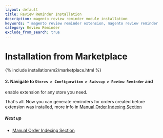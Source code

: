 ```yaml
---
layout: default
title: Review Reminder Installation
description: magento review reminder module installation
keywords: " magento review reminder extension, magento review reminder email "
category: Review Reminder
exclude_from_search: true
---
```


# Installation from Marketplace

{% include installation/m2/marketplace.html %}

#### 2. Navigate to `Stores > Configuration > Swissup > Review Reminder` and
enable extension for any store you need.

That's all. Now you can generate reminders for orders created before extension was installed, more info in  [Manual Order Indexing Section][manual_order_indexing]

##### Next up

* [Manual Order Indexing Section][manual_order_indexing]

[manual_order_indexing]: /m2/extensions/reviewreminder/#manual-order-indexing-section